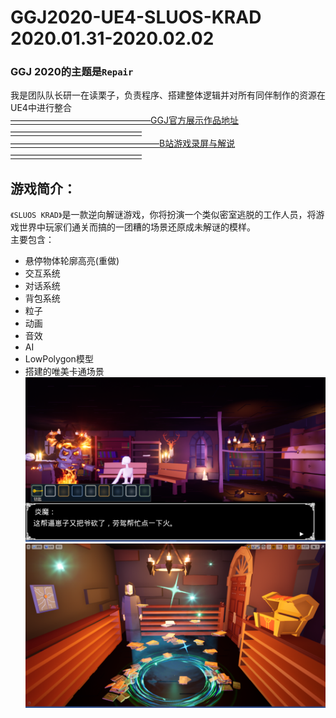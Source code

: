 # GGJ2020-UE4-SLUOS-KRAD 2020.01.31-2020.02.02
### GGJ 2020的主题是`Repair`
我是团队队长研一在读栗子，负责程序、搭建整体逻辑并对所有同伴制作的资源在UE4中进行整合<br>
[————————————————GGJ官方展示作品地址———————————————](https://globalgamejam.org/2020/games/sluos-krad-2)<br>
[—————————————————B站游戏录屏与解说———————————————](https://www.bilibili.com/video/BV1eh411o7VE/)<br>
## 游戏简介：<br>
`《SLUOS KRAD》`是一款逆向解谜游戏，你将扮演一个类似密室逃脱的工作人员，将游戏世界中玩家们通关而搞的一团糟的场景还原成未解谜的模样。<br>
主要包含：
* 悬停物体轮廓高亮(重做)
* 交互系统
* 对话系统
* 背包系统
* 粒子
* 动画
* 音效
* AI
* LowPolygon模型
* 搭建的唯美卡通场景<br>
![Level1](https://github.com/ColorGalaxy/GGJ2020-UE4-SLUOS-KRAD/raw/master/Screenshot/Level1-1.png)<br>
![Level1](https://github.com/ColorGalaxy/GGJ2020-UE4-SLUOS-KRAD/raw/master/Screenshot/Level1-2.png)<br>
